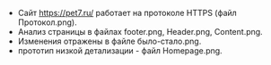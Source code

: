 * Сайт https://pet7.ru/ работает на протоколе HTTPS (файл Протокол.png).
* Анализ страницы в файлах footer.png, Header.png, Content.png.
* Изменения отражены в файле было-стало.png.
* прототип низкой детализации - файл Homepage.png.
